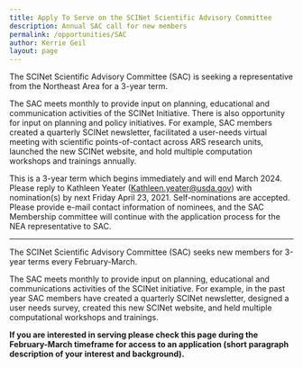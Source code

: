```yaml
---
title: Apply To Serve on the SCINet Scientific Advisory Committee 
description: Annual SAC call for new members
permalink: /opportunities/SAC
author: Kerrie Geil
layout: page
---
```


The SCINet Scientific Advisory Committee (SAC) is seeking a representative from the Northeast Area for a 3-year term. 

The SAC meets monthly to provide input on planning, educational and communication activities of the SCINet Initiative. There is also opportunity for input on planning and policy initiatives. For example, SAC members created a quarterly SCINet newsletter, facilitated a user-needs virtual meeting with scientific points-of-contact across ARS research units, launched the new SCINet website, and hold multiple computation workshops and trainings annually. 

This is a 3-year term which begins immediately and will end March 2024. Please reply to Kathleen Yeater (Kathleen.yeater@usda.gov) with nomination(s) by next Friday April 23, 2021. Self-nominations are accepted. Please provide e-mail contact information of nominees, and the SAC Membership committee will continue with the application process for the NEA representative to SAC. 

---------------------------------------

The SCINet Scientific Advisory Committee (SAC) seeks new members for 3-year terms every February-March. 

The SAC meets monthly to provide input on planning, educational and communications activities of the SCINet initiative. For example, in the past year SAC members have created a quarterly SCINet newsletter, designed a user needs survey, created this new SCINet website, and held multiple computational workshops and trainings.
 
**If you are interested in serving please check this page during the February-March timeframe for access to an application (short paragraph description of your interest and background).**
